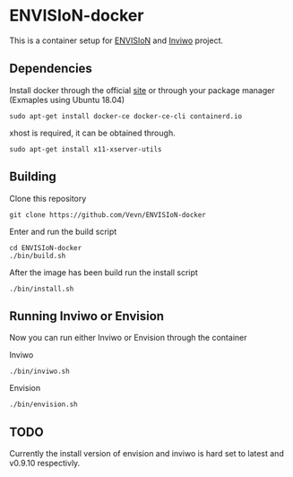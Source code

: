 # ENVISIoN-docker
This is a container setup for [ENVISIoN](https://github.com/rartino/ENVISIoN) and [Inviwo](https://github.com/inviwo/inviwo) project.

## Dependencies
Install docker through the official [site](https://docs.docker.com/install/) or through your package manager (Exmaples using Ubuntu 18.04)

    sudo apt-get install docker-ce docker-ce-cli containerd.io

xhost is required, it can be obtained through.

    sudo apt-get install x11-xserver-utils

## Building
Clone this repository

    git clone https://github.com/Vevn/ENVISIoN-docker

Enter and run the build script

    cd ENVISIoN-docker
    ./bin/build.sh

After the image has been build run the install script

    ./bin/install.sh

## Running Inviwo or Envision
Now you can run either Inviwo or Envision through the container

Inviwo

    ./bin/inviwo.sh

Envision

    ./bin/envision.sh

## TODO
Currently the install version of envision and inviwo is hard set to latest and v0.9.10 respectivly.
